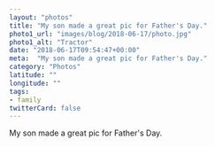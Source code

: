 ```yaml
---
layout: "photos"
title: "My son made a great pic for Father's Day."
photo1_url: "images/blog/2018-06-17/photo.jpg"
photo1_alt: "Tractor"
date: "2018-06-17T09:54:47+00:00"
meta:  "My son made a great pic for Father's Day."
category: "Photos"
latitude: ""
longitude: ""
tags:
- family
twitterCard: false
---
```

My son made a great pic for Father's Day.
